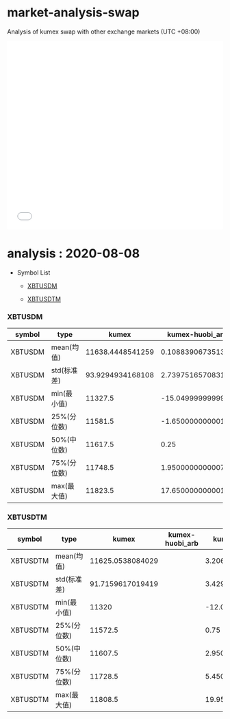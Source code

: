 # market-analysis-swap
Analysis of kumex swap with other exchange markets (UTC +08:00)

<iframe width="100%" height="440" src="./data.html" frameborder="no" border="0" scrolling="no"></iframe>

# analysis : 2020-08-08
* Symbol List

  * [XBTUSDM](#xbtusdm)

  * [XBTUSDTM](#xbtusdtm)


### XBTUSDM

symbol|type|kumex|kumex-huobi_arb|kumex-okex_arb
---|---|---|---|---
XBTUSDM | mean(均值) | 11638.4448541259 | 0.108839067351304 | -0.361331225455885
XBTUSDM | std(标准差) | 93.9294934168108 | 2.73975165708314 | 3.52329036067074
XBTUSDM | min(最小值) | 11327.5 | -15.0499999999993 | -23.9500000000007
XBTUSDM | 25%(分位数) | 11581.5 | -1.65000000000146 | -3.04999999999927
XBTUSDM | 50%(中位数) | 11617.5 | 0.25 | -0.450000000000728
XBTUSDM | 75%(分位数) | 11748.5 | 1.95000000000073 | 2.54999999999927
XBTUSDM | max(最大值) | 11823.5 | 17.6500000000015 | 41.3499999999985


### XBTUSDTM

symbol|type|kumex|kumex-huobi_arb|kumex-okex_arb
---|---|---|---|---
XBTUSDTM | mean(均值) | 11625.0538084029 |  | 3.20666566982513
XBTUSDTM | std(标准差) | 91.7159617019419 |  | 3.42946414376018
XBTUSDTM | min(最小值) | 11320 |  | -12.0499999999993
XBTUSDTM | 25%(分位数) | 11572.5 |  | 0.75
XBTUSDTM | 50%(中位数) | 11607.5 |  | 2.95000000000073
XBTUSDTM | 75%(分位数) | 11728.5 |  | 5.45000000000073
XBTUSDTM | max(最大值) | 11808.5 |  | 19.9500000000007


